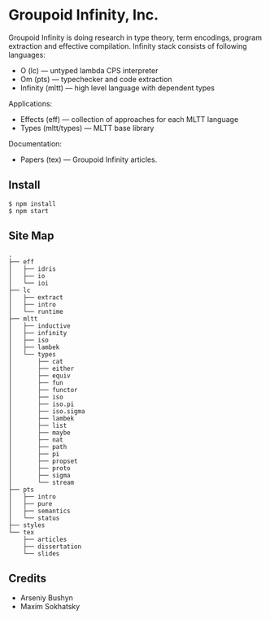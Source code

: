 # Groupoid Infinity, Inc.

Groupoid Infinity is doing research in type theory, term encodings,
program extraction and effective compilation.
Infinity stack consists of following languages:

* O (lc) — untyped lambda CPS interpreter
* Om (pts) — typechecker and code extraction
* Infinity (mltt) — high level language with dependent types

Applications:

* Effects (eff) — collection of approaches for each MLTT language
* Types (mltt/types) — MLTT base library

Documentation:

* Papers (tex) — Groupoid Infinity articles.

## Install

```
$ npm install
$ npm start
```

## Site Map

```
.
├── eff
│   ├── idris
│   ├── io
│   └── ioi
├── lc
│   ├── extract
│   ├── intro
│   └── runtime
├── mltt
│   ├── inductive
│   ├── infinity
│   ├── iso
│   ├── lambek
│   └── types
│       ├── cat
│       ├── either
│       ├── equiv
│       ├── fun
│       ├── functor
│       ├── iso
│       ├── iso.pi
│       ├── iso.sigma
│       ├── lambek
│       ├── list
│       ├── maybe
│       ├── nat
│       ├── path
│       ├── pi
│       ├── propset
│       ├── proto
│       ├── sigma
│       └── stream
├── pts
│   ├── intro
│   ├── pure
│   ├── semantics
│   └── status
├── styles
└── tex
    ├── articles
    ├── dissertation
    └── slides
```

## Credits

* Arseniy Bushyn
* Maxim Sokhatsky
